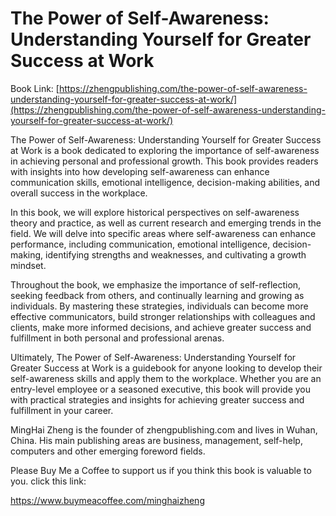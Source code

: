 # The Power of Self-Awareness: Understanding Yourself for Greater Success at Work

Book Link: [https://zhengpublishing.com/the-power-of-self-awareness-understanding-yourself-for-greater-success-at-work/](https://zhengpublishing.com/the-power-of-self-awareness-understanding-yourself-for-greater-success-at-work/)

The Power of Self-Awareness: Understanding Yourself for Greater Success at Work is a book dedicated to exploring the importance of self-awareness in achieving personal and professional growth. This book provides readers with insights into how developing self-awareness can enhance communication skills, emotional intelligence, decision-making abilities, and overall success in the workplace.

In this book, we will explore historical perspectives on self-awareness theory and practice, as well as current research and emerging trends in the field. We will delve into specific areas where self-awareness can enhance performance, including communication, emotional intelligence, decision-making, identifying strengths and weaknesses, and cultivating a growth mindset.

Throughout the book, we emphasize the importance of self-reflection, seeking feedback from others, and continually learning and growing as individuals. By mastering these strategies, individuals can become more effective communicators, build stronger relationships with colleagues and clients, make more informed decisions, and achieve greater success and fulfillment in both personal and professional arenas.

Ultimately, The Power of Self-Awareness: Understanding Yourself for Greater Success at Work is a guidebook for anyone looking to develop their self-awareness skills and apply them to the workplace. Whether you are an entry-level employee or a seasoned executive, this book will provide you with practical strategies and insights for achieving greater success and fulfillment in your career.

MingHai Zheng is the founder of zhengpublishing.com and lives in Wuhan, China. His main publishing areas are business, management, self-help, computers and other emerging foreword fields.

Please Buy Me a Coffee to support us if you think this book is valuable to you. click this link:

https://www.buymeacoffee.com/minghaizheng
